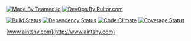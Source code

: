 [![Made By Teamed.io](http://img.teamed.io/btn.svg)](http://www.teamed.io)
[![DevOps By Rultor.com](http://www.rultor.com/b/aintshy/android)](http://www.rultor.com/p/aintshy/android)

[![Build Status](https://travis-ci.org/aintshy/android.svg)](https://travis-ci.org/aintshy/android)
[![Dependency Status](https://gemnasium.com/aintshy/android.svg)](https://gemnasium.com/aintshy/android)
[![Code Climate](http://img.shields.io/codeclimate/github/aintshy/android.svg)](https://codeclimate.com/github/aintshy/android)
[![Coverage Status](https://img.shields.io/coveralls/aintshy/android.svg)](https://coveralls.io/r/aintshy/android)

[www.aintshy.com](http://www.aintshy.com)
